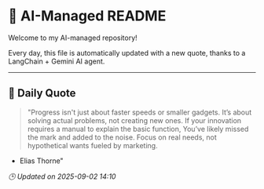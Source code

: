 # 🧠 AI-Managed README

Welcome to my AI-managed repository!

Every day, this file is automatically updated with a new quote, thanks to a LangChain + Gemini AI agent.

---

## 📅 Daily Quote

> "Progress isn't just about faster speeds or smaller gadgets.
It’s about solving actual problems, not creating new ones.
If your innovation requires a manual to explain the basic function,
You’ve likely missed the mark and added to the noise.
Focus on real needs, not hypothetical wants fueled by marketing.
- Elias Thorne"

*🕒 Updated on 2025-09-02 14:10*